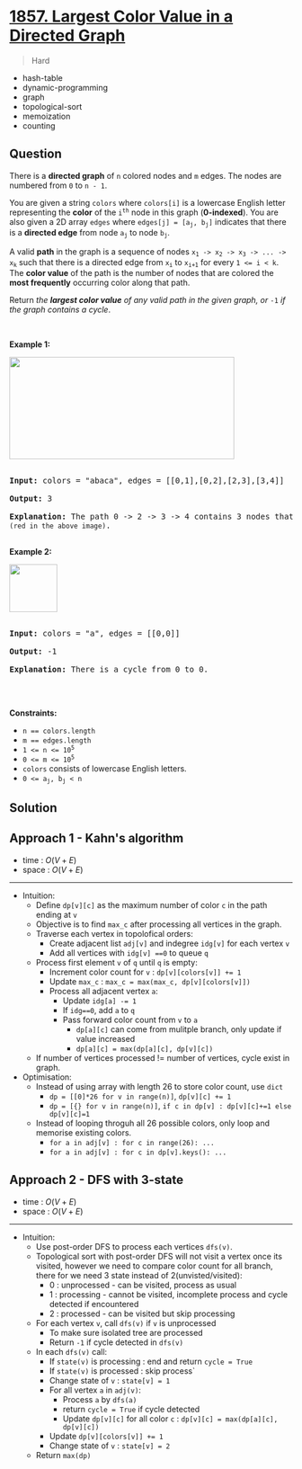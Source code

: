 # [1857. Largest Color Value in a Directed Graph](https://leetcode.com/problems/largest-color-value-in-a-directed-graph)


> Hard

- hash-table
- dynamic-programming
- graph
- topological-sort
- memoization
- counting



## Question


<p>There is a <strong>directed graph</strong> of <code>n</code> colored nodes and <code>m</code> edges. The nodes are numbered from <code>0</code> to <code>n - 1</code>.</p>



<p>You are given a string <code>colors</code> where <code>colors[i]</code> is a lowercase English letter representing the <strong>color</strong> of the <code>i<sup>th</sup></code> node in this graph (<strong>0-indexed</strong>). You are also given a 2D array <code>edges</code> where <code>edges[j] = [a<sub>j</sub>, b<sub>j</sub>]</code> indicates that there is a <strong>directed edge</strong> from node <code>a<sub>j</sub></code> to node <code>b<sub>j</sub></code>.</p>



<p>A valid <strong>path</strong> in the graph is a sequence of nodes <code>x<sub>1</sub> -&gt; x<sub>2</sub> -&gt; x<sub>3</sub> -&gt; ... -&gt; x<sub>k</sub></code> such that there is a directed edge from <code>x<sub>i</sub></code> to <code>x<sub>i+1</sub></code> for every <code>1 &lt;= i &lt; k</code>. The <strong>color value</strong> of the path is the number of nodes that are colored the <strong>most frequently</strong> occurring color along that path.</p>



<p>Return <em>the <strong>largest color value</strong> of any valid path in the given graph, or </em><code>-1</code><em> if the graph contains a cycle</em>.</p>



<p>&nbsp;</p>

<p><strong class="example">Example 1:</strong></p>



<p><img alt="" src="https://assets.leetcode.com/uploads/2021/04/21/leet1.png" style="width: 400px; height: 182px;" /></p>



<pre>

<strong>Input:</strong> colors = &quot;abaca&quot;, edges = [[0,1],[0,2],[2,3],[3,4]]

<strong>Output:</strong> 3

<strong>Explanation:</strong> The path 0 -&gt; 2 -&gt; 3 -&gt; 4 contains 3 nodes that are colored <code>&quot;a&quot; (red in the above image)</code>.

</pre>



<p><strong class="example">Example 2:</strong></p>



<p><img alt="" src="https://assets.leetcode.com/uploads/2021/04/21/leet2.png" style="width: 85px; height: 85px;" /></p>



<pre>

<strong>Input:</strong> colors = &quot;a&quot;, edges = [[0,0]]

<strong>Output:</strong> -1

<strong>Explanation:</strong> There is a cycle from 0 to 0.

</pre>



<p>&nbsp;</p>

<p><strong>Constraints:</strong></p>



<ul>
	<li><code>n == colors.length</code></li>
	<li><code>m == edges.length</code></li>
	<li><code>1 &lt;= n &lt;= 10<sup>5</sup></code></li>
	<li><code>0 &lt;= m &lt;= 10<sup>5</sup></code></li>
	<li><code>colors</code> consists of lowercase English letters.</li>
	<li><code>0 &lt;= a<sub>j</sub>, b<sub>j</sub>&nbsp;&lt; n</code></li>
</ul>


## Solution

## Approach 1 - Kahn's algorithm

- time  : $O(V+E)$
- space : $O(V+E)$

---

- Intuition:
	- Define `dp[v][c]` as the maximum number of color `c` in the path ending at `v`
	- Objective is to find `max_c` after processing all vertices in the graph.
	- Traverse each vertex in topolofical orders:
		- Create adjacent list `adj[v]` and indegree `idg[v]` for each vertex `v`
		- Add all vertices with `idg[v] ==0` to queue `q`
	- Process first element `v` of `q` until `q` is empty:
		- Increment color count for `v` : `dp[v][colors[v]] += 1`
		- Update `max_c` : `max_c = max(max_c, dp[v][colors[v]])`
		- Process all adjacent vertex `a`:
			- Update `idg[a] -= 1`
			- If `idg==0`, add `a` to `q`
			- Pass forward color count from `v` to `a`
				- `dp[a][c]` can come from mulitple branch, only update if value increased
				- `dp[a][c] = max(dp[a][c], dp[v][c])`
	- If number of vertices processed != number of vertices, cycle exist in graph.
- Optimisation:
	- Instead of using array with length 26 to store color count, use `dict`
		- `dp = [[0]*26 for v in range(n)]`, `dp[v][c] += 1`
		- `dp = [{} for v in range(n)]`, `if c in dp[v] : dp[v][c]+=1 else dp[v][c]=1`
	- Instead of looping throguh all 26 possible colors, only loop and memorise existing colors.
		- `for a in adj[v] : for c in range(26): ...`
		- `for a in adj[v] : for c in dp[v].keys(): ...`

## Approach 2 - DFS with 3-state

- time  : $O(V+E)$
- space : $O(V+E)$

---

- Intuition:
	- Use post-order DFS to process each vertices `dfs(v)`.
	- Topological sort with post-order DFS will not visit a vertex once its visited, however we need to compare color count for all branch, there for we need 3 state instead of 2(unvisted/visited):
		- 0 : unprocessed - can be visited, process as usual
		- 1 : processing - cannot be visited, incomplete process and cycle detected if encountered
		- 2 : processed - can be visited but skip processing
	- For each vertex `v`, call `dfs(v)` if `v` is unprocessed
		- To make sure isolated tree are processed
		- Return `-1` if cycle detected in `dfs(v)`
	- In each `dfs(v)` call:
		- If `state(v)` is processing : end and return `cycle = True`
		- If `state(v)` is processed : skip process`
		- Change state of `v` : `state[v] = 1`
		- For all vertex `a` in `adj(v)`:
			- Process `a` by `dfs(a)` 
			- return `cycle = True` if cycle detected
			- Update `dp[v][c]` for all color `c` : `dp[v][c] = max(dp[a][c], dp[v][c])`
		- Update `dp[v][colors[v]] += 1`
		- Change state of `v` : `state[v] = 2`
	- Return `max(dp)`


